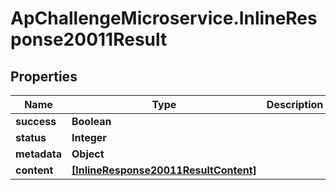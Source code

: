 # ApChallengeMicroservice.InlineResponse20011Result

## Properties
Name | Type | Description | Notes
------------ | ------------- | ------------- | -------------
**success** | **Boolean** |  | [optional] 
**status** | **Integer** |  | [optional] 
**metadata** | **Object** |  | [optional] 
**content** | [**[InlineResponse20011ResultContent]**](InlineResponse20011ResultContent.md) |  | [optional] 


